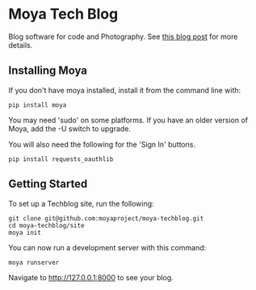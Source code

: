 # Moya Tech Blog

Blog software for code and Photography. See [this blog post](https://www.willmcgugan.com/blog/tech/post/moya-tech-blog/) for more details.

## Installing Moya

If you don't have moya installed, install it from the command line with:

    pip install moya

You may need 'sudo' on some platforms. If you have an older version of Moya, add the -U switch to upgrade.

You will also need the following for the 'Sign In' buttons.

    pip install requests_oauthlib

## Getting Started

To set up a Techblog site, run the following:

    git clone git@github.com:moyaproject/moya-techblog.git
    cd moya-techblog/site
    moya init

You can now run a development server with this command:

    moya runserver

Navigate to http://127.0.0.1:8000 to see your blog.
